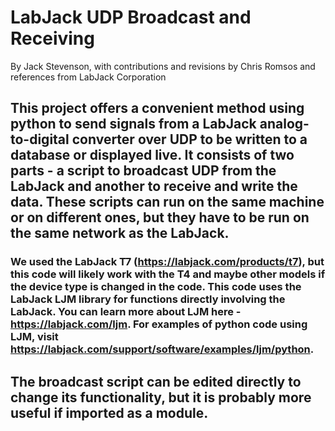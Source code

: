 # LabJack UDP Broadcast and Receiving

By Jack Stevenson, with contributions and revisions by Chris Romsos and references from LabJack Corporation

## This project offers a convenient method using python to send signals from a LabJack analog-to-digital converter over UDP to be written to a database or displayed live. It consists of two parts - a script to broadcast UDP from the LabJack and another to receive and write the data. These scripts can run on the same machine or on different ones, but they have to be run on the same network as the LabJack. 

### We used the LabJack T7 (https://labjack.com/products/t7), but this code will likely work with the T4 and maybe other models if the device type is changed in the code. This code uses the LabJack LJM library for functions directly involving the LabJack. You can learn more about LJM here - https://labjack.com/ljm. For examples of python code using LJM, visit https://labjack.com/support/software/examples/ljm/python.

## The broadcast script can be edited directly to change its functionality, but it is probably more useful if imported as a module. 

